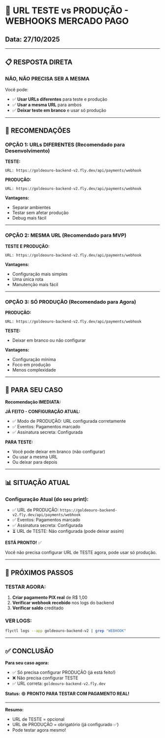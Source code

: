 # 🔗 URL TESTE vs PRODUÇÃO - WEBHOOKS MERCADO PAGO
## Data: 27/10/2025

---

## 📋 **RESPOSTA DIRETA**

### **NÃO, NÃO PRECISA SER A MESMA**

Você pode:
- ✅ **Usar URLs diferentes** para teste e produção
- ✅ **Usar a mesma URL** para ambos
- ✅ **Deixar teste em branco** e usar só produção

---

## 🎯 **RECOMENDAÇÕES**

### **OPÇÃO 1: URLs DIFERENTES (Recomendado para Desenvolvimento)**

**TESTE:**
```
URL: https://goldeouro-backend-v2.fly.dev/api/payments/webhook
```

**PRODUÇÃO:**
```
URL: https://goldeouro-backend-v2.fly.dev/api/payments/webhook
```

**Vantagens:**
- Separar ambientes
- Testar sem afetar produção
- Debug mais fácil

---

### **OPÇÃO 2: MESMA URL (Recomendado para MVP)**

**TESTE E PRODUÇÃO:**
```
URL: https://goldeouro-backend-v2.fly.dev/api/payments/webhook
```

**Vantagens:**
- Configuração mais simples
- Uma única rota
- Manutenção mais fácil

---

### **OPÇÃO 3: SÓ PRODUÇÃO (Recomendado para Agora)**

**PRODUÇÃO:**
```
URL: https://goldeouro-backend-v2.fly.dev/api/payments/webhook
```

**TESTE:**
- Deixar em branco ou não configurar

**Vantagens:**
- Configuração mínima
- Foco em produção
- Menos complexidade

---

## 🚀 **PARA SEU CASO**

**Recomendação IMEDIATA:**

**JÁ FEITO - CONFIGURAÇÃO ATUAL:**
- ✅ Modo de PRODUÇÃO: URL configurada corretamente
- ✅ Eventos: Pagamentos marcado
- ✅ Assinatura secreta: Configurada

**PARA TESTE:**
- Você pode deixar em branco (não configurar)
- Ou usar a mesma URL
- Ou deixar para depois

---

## 📊 **SITUAÇÃO ATUAL**

### **Configuração Atual (do seu print):**
- ✅ URL de PRODUÇÃO: `https://goldeouro-backend-v2.fly.dev/api/payments/webhook`
- ✅ Eventos: Pagamentos marcado
- ✅ Assinatura secreta: Configurada
- ⏳ URL de TESTE: Não configurada (pode deixar assim)

**ESTÁ PRONTO!** ✅

Você não precisa configurar URL de TESTE agora, pode usar só produção.

---

## 🎯 **PRÓXIMOS PASSOS**

### **TESTAR AGORA:**

1. **Criar pagamento PIX real** de R$ 1,00
2. **Verificar webhook recebido** nos logs do backend
3. **Verificar saldo** creditado

### **VER LOGS:**
```bash
flyctl logs --app goldeouro-backend-v2 | grep "WEBHOOK"
```

---

## ✅ **CONCLUSÃO**

**Para seu caso agora:**
- ✅ Só precisa configurar PRODUÇÃO (já está feito!)
- ❌ Não precisa configurar TESTE
- ✅ URL correta: `goldeouro-backend-v2.fly.dev`

**Status:** 🟢 **PRONTO PARA TESTAR COM PAGAMENTO REAL!**

---

**Resumo:**
- URL de TESTE = opcional
- URL de PRODUÇÃO = obrigatório (já configurado ✅)
- Pode testar agora mesmo!
